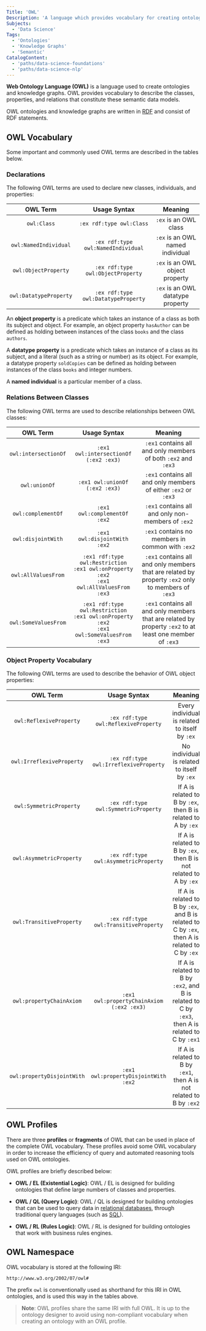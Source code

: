 ```yaml
---
Title: 'OWL'
Description: 'A language which provides vocabulary for creating ontologies and knowledge graphs.'
Subjects:
  - 'Data Science'
Tags:
  - 'Ontologies'
  - 'Knowledge Graphs'
  - 'Semantic'
CatalogContent:
  - 'paths/data-science-foundations'
  - 'paths/data-science-nlp'
---
```


**Web Ontology Language (OWL)** is a language used to create ontologies and knowledge graphs. OWL provides vocabulary to describe the classes, properties, and relations that constitute these semantic data models.

OWL ontologies and knowledge graphs are written in [RDF](https://www.codecademy.com/resources/docs/general/semantic-technologies/rdf) and consist of RDF statements.

## OWL Vocabulary

Some important and commonly used OWL terms are described in the tables below.

### Declarations

The following OWL terms are used to declare new classes, individuals, and properties:

|        OWL Term        |            Usage Syntax             |                  Meaning          |
| :--------------------: | :---------------------------------: | :-------------------------------: |
|       `owl:Class`      |       `:ex rdf:type owl:Class`      |       `:ex` is an OWL class       |
|  `owl:NamedIndividual` |  `:ex rdf:type owl:NamedIndividual` |  `:ex` is an OWL named individual |
|  `owl:ObjectProperty`  |  `:ex rdf:type owl:ObjectProperty`  |  `:ex` is an OWL object property  |
| `owl:DatatypeProperty` | `:ex rdf:type owl:DatatypeProperty` | `:ex` is an OWL datatype property |

An **object property** is a predicate which takes an instance of a class as both its subject and object. For example, an object property `hasAuthor` can be defined as holding between instances of the class `books` and the class `authors`.

A **datatype property** is a predicate which takes an instance of a class as its subject, and a literal (such as a string or number) as its object. For example, a datatype property `soldCopies` can be defined as holding between instances of the class `books` and integer numbers.

A **named individual** is a particular member of a class.

### Relations Between Classes

The following OWL terms are used to describe relationships between OWL classes:

|       OWL Term       |             Usage Syntax                                                                            |                                 Meaning                                                                  |
| :------------------: | :--------------------------------------------------------------------------------------------------:| :-------------------------------------------------------------------------------------------------------:|
| `owl:intersectionOf` | `:ex1 owl:intersectionOf (:ex2 :ex3)`                                                               |  `:ex1` contains all and only members of both `:ex2` and `:ex3`                                          |
|    `owl:unionOf`     |     `:ex1 owl:unionOf (:ex2 :ex3)`                                                                  | `:ex1` contains all and only members of either `:ex2` or `:ex3`                                          |
|  `owl:complementOf`  |      `:ex1 owl:complementOf :ex2`                                                                   |        `:ex1` contains all and only non-members of `:ex2`                                                |
|  `owl:disjointWith`  |      `:ex1 owl:disjointWith :ex2`                                                                   |         `:ex1` contains no members in common with `:ex2`                                                 |
| `owl:AllValuesFrom`  |    `:ex1 rdf:type owl:Restriction`<br>`:ex1 owl:onProperty :ex2`<br>`:ex1 owl:AllValuesFrom :ex3`   | `:ex1` contains all and only members that are related by property `:ex2` only to members of `:ex3`       |
| `owl:SomeValuesFrom` |  `:ex1 rdf:type owl:Restriction`<br>`:ex1 owl:onProperty :ex2`<br>`:ex1 owl:SomeValuesFrom :ex3`    | `:ex1` contains all and only members that are related by property `:ex2` to at least one member of `:ex3`|

### Object Property Vocabulary

The following OWL terms are used to describe the behavior of OWL object properties:

|          OWL Term          |              Usage Syntax                 |                                           Meaning                                                 |
| :------------------------: | :---------------------------------------: | :-----------------------------------------------------------------------------------------------: |
|  `owl:ReflexiveProperty`   |   `:ex rdf:type owl:ReflexiveProperty`    |                             Every individual is related to itself by `:ex`                        |
| `owl:IrreflexiveProperty`  |  `:ex rdf:type owl:IrreflexiveProperty`   |                             No individual is related to itself by `:ex`                           |
|  `owl:SymmetricProperty`   |   `:ex rdf:type owl:SymmetricProperty`    |                   If A is related to B by `:ex`, then B is related to A by `:ex`                  |
|  `owl:AsymmetricProperty`  |   `:ex rdf:type owl:AsymmetricProperty`   |                 If A is related to B by `:ex`, then B is not related to A by `:ex`                |
|  `owl:TransitiveProperty`  |   `:ex rdf:type owl:TransitiveProperty`   |   If A is related to B by `:ex`, and B is related to C by `:ex`, then A is related to C by `:ex`  |
|  `owl:propertyChainAxiom`  | `:ex1 owl:propertyChainAxiom (:ex2 :ex3)` | If A is related to B by `:ex2`, and B is related to C by `:ex3`, then A is related to C by `:ex1` |
| `owl:propertyDisjointWith` |    `:ex1 owl:propertyDisjointWith :ex2`   |                If A is related to B by `:ex1`, then A is not related to B by `:ex2`               |

## OWL Profiles

There are three **profiles** or **fragments** of OWL that can be used in place of the complete OWL vocabulary. These profiles avoid some OWL vocabulary in order to increase the efficiency of query and automated reasoning tools used on OWL ontologies.

OWL profiles are briefly described below:

- **OWL / EL (Existential Logic)**: OWL / EL is designed for building ontologies that define large numbers of classes and properties.

- **OWL / QL (Query Logic)**: OWL / QL is designed for building ontologies that can be used to query data in [relational databases](https://www.codecademy.com/resources/docs/general/relational-database), through traditional query languages (such as [SQL](https://www.codecademy.com/resources/docs/sql)).

- **OWL / RL (Rules Logic)**: OWL / RL is designed for building ontologies that work with business rules engines.

## OWL Namespace

OWL vocabulary is stored at the following IRI:

`http://www.w3.org/2002/07/owl#`

The prefix `owl` is conventionally used as shorthand for this IRI in OWL ontologies, and is used this way in the tables above.

> **Note**: OWL profiles share the same IRI with full OWL. It is up to the ontology designer to avoid using non-compliant vocabulary when creating an ontology with an OWL profile.

